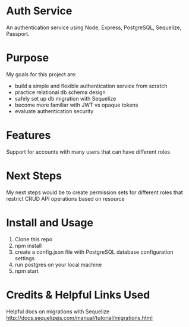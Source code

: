 # Auth Service
An authentication service using Node, Express, PostgreSQL, Sequelize, Passport.

# Purpose
My goals for this project are:
- build a simple and flexible authentication service from scratch
- practice relational db schema design
- safely set up db migration with Sequelize
- become more familiar with JWT vs opaque tokens
- evaluate authentication security

# Features
Support for accounts with many users that can have different roles

# Next Steps
My next steps would be to create permission sets for different roles that
restrict CRUD API operations based on resource

# Install and Usage

1. Clone this repo
2. npm install
3. create a config.json file with PostgreSQL database configuration settings
4. run postgres on your local machine
5. npm start

# Credits & Helpful Links Used

Helpful docs on migrations with Sequelize
http://docs.sequelizejs.com/manual/tutorial/migrations.html

